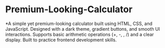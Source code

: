 # Premium-Looking-Calculator
*A simple yet premium-looking calculator built using HTML, CSS, and JavaScript. Designed with a dark theme, gradient buttons, and smooth UI interactions. Supports basic arithmetic operations (+, -, , /) and a clear display. Built to practice frontend development skills.
